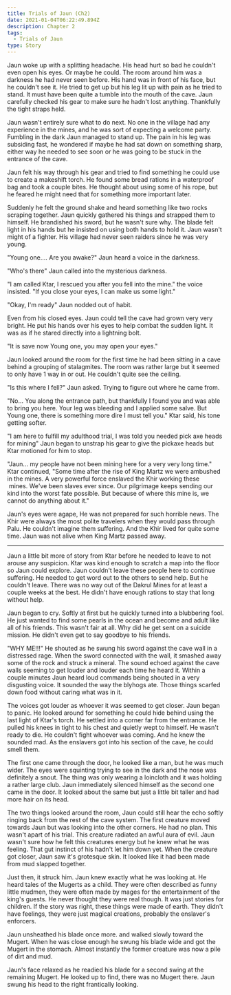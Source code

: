 ```yaml
---
title: Trials of Jaun (Ch2)
date: 2021-01-04T06:22:49.894Z
description: Chapter 2
tags:
  - Trials of Jaun
type: Story
---
```

Jaun woke up with a splitting headache. His head hurt so bad he couldn't even open his eyes. Or maybe he could. The room around him was a darkness he had never seen before. His hand was in front of his face, but he couldn't see it. He tried to get up but his leg lit up with pain as he tried to stand. It must have been quite a tumble into the mouth of the cave. Jaun carefully checked his gear to make sure he hadn't lost anything. Thankfully the tight straps held.

Jaun wasn't entirely sure what to do next. No one in the village had any experience in the mines, and he was sort of expecting a welcome party. Fumbling in the dark Jaun managed to stand up. The pain in his leg was subsiding fast, he wondered if maybe he had sat down on something sharp, either way he needed to see soon or he was going to be stuck in the entrance of the cave. 

Jaun felt his way through his gear and tried to find something he could use to create a makeshift torch. He found some bread rations in a waterproof bag and took a couple bites. He thought about using some of his rope, but he feared he might need that for something more important later. 

Suddenly he felt the ground shake and heard something like two rocks scraping together. Jaun quickly gathered his things and strapped them to himself. He brandished his sword, but he wasn't sure why. The blade felt light in his hands but he insisted on using both hands to hold it. Jaun wasn't might of a fighter. His village had never seen raiders since he was very young. 

"Young one.... Are you awake?" Jaun heard a voice in the darkness. 

"Who's there" Jaun called into the mysterious darkness.

"I am called Ktar, I rescued you after you fell into the mine." the voice insisted. "If you close your eyes, I can make us some light." 

"Okay, I'm ready" Jaun nodded out of habit.

Even from his closed eyes. Jaun could tell the cave had grown very very bright. He put his hands over his eyes to help combat the sudden light. It was as if he stared directly into a lightning bolt. 

"It is save now Young one, you may open your eyes." 

Jaun looked around the room for the first time he had been sitting in a cave behind a grouping of stalagmites. The room was rather large but it seemed to only have 1 way in or out. He couldn't quite see the ceiling.

"Is this where I fell?" Jaun asked. Trying to figure out where he came from. 

"No... You along the entrance path, but thankfully I found you and was able to bring you here. Your leg was bleeding and I applied some salve. But Young one, there is something more dire I must tell you." Ktar said, his tone getting softer.

"I am here to fulfill my adulthood trial, I was told you needed pick axe heads for mining" Jaun began to unstrap his gear to give the pickaxe heads but Ktar motioned for him to stop. 

"Jaun... my people have not been mining here for a very very long time." Ktar continued, "Some time after the rise of King Martz we were ambushed in the mines. A very powerful force enslaved the Khir working these         mines. We've been slaves ever since. Our pilgrimage keeps sending our kind into the worst fate possible. But because of where this mine is, we cannot do anything about it."

Jaun's eyes were agape, He was not prepared for such horrible news. The Khir were always the most polite travelers when they would pass through Palu. He couldn't imagine them suffering. And the Khir lived for quite some time. Jaun was not alive when King Martz passed away. 

- - -

Jaun a little bit more of story from Ktar before he needed to leave to not arouse any suspicion. Ktar was kind enough to scratch a map into the floor so Jaun could explore. Jaun couldn't leave these people here to continue suffering. He needed to get word out to the others to send help. But he couldn't leave. There was no way out of the Dakrul Mines for at least a couple weeks at the best. He didn't have enough rations to stay that long without help.

Jaun began to cry. Softly at first but he quickly turned into a blubbering fool. He just wanted to find some pearls in the ocean and become and adult like all of his friends. This wasn't fair at all. Why did he get sent on a suicide mission. He didn't even get to say goodbye to his friends. 

"WHY ME!!!" He shouted as he swung his sword against the cave wall in a distressed rage. When the sword connected with the wall, it smashed away some of the rock and struck a mineral. The sound echoed against the cave walls seeming to get louder and louder each time he heard it. Within a couple minutes Jaun heard loud commands being shouted in a very disgusting voice. It sounded the way the blyhogs ate. Those things scarfed down food without caring what was in it.

The voices got louder as whoever it was seemed to get closer. Jaun began to panic. He looked around for something he could hide behind using the last light of Ktar's torch. He settled into a corner far from the entrance. He pulled his knees in tight to his chest and quietly wept to himself. He wasn't ready to die. He couldn't fight whoever was coming. And he knew the sounded mad. As the enslavers got into his section of the cave, he could smell them.

The first one came through the door, he looked like a man, but he was much wider. The eyes were squinting trying to see in the dark and the nose was definitely a snout. The thing was only wearing a loincloth and it was holding a rather large club. Jaun immediately silenced himself as the second one came in the door. It looked about the same but just a little bit taller and had more hair on its head. 

The two things looked around the room, Jaun could still hear the echo softly ringing back from the rest of the cave system. The first creature moved towards Jaun but was looking into the other corners. He had no plan. This wasn't apart of his trial. This creature radiated an awful aura of evil. Jaun wasn't sure how he felt this creatures energy but he knew what he was feeling. That gut instinct of his hadn't let him down yet. When the creature got closer, Jaun saw it's grotesque skin. It looked like it had been made from mud slapped together. 

Just then, it struck him. Jaun knew exactly what he was looking at. He heard tales of the Mugerts as a child. They were often described as funny little mudmen, they were often made by mages for the entertainment of the king's guests. He never thought they were real though. It was just stories for children. If the story was right, these things were made of earth. They didn't have feelings, they were just magical creations, probably the enslaver's enforcers. 

Jaun unsheathed his blade once more. and walked slowly toward the Mugert. When he was close enough he swung his blade wide and got the Mugert in the stomach. Almost instantly the former creature was now a pile of dirt and mud. 

Jaun's face relaxed as he readied his blade for a second swing at the remaining Mugert. He looked up to find, there was no Mugert there. Jaun swung his head to the right frantically looking.